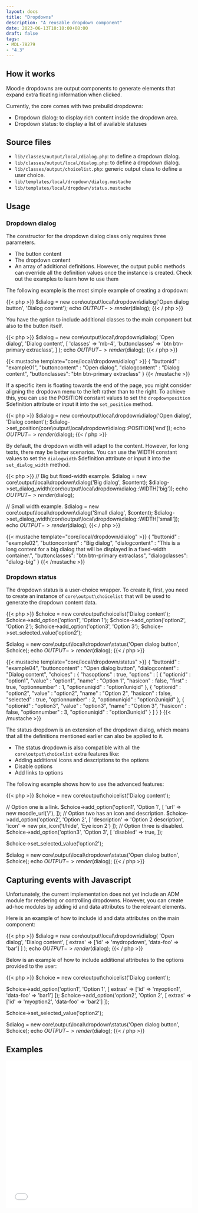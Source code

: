 ```yaml
---
layout: docs
title: "Dropdowns"
description: "A reusable dropdown component"
date: 2023-06-13T10:10:00+08:00
draft: false
tags:
- MDL-78279
- "4.3"
---
```


## How it works

Moodle dropdowns are output components to generate elements that expand extra floating information when clicked.

Currently, the core comes with two prebuild dropdowns:

- Dropdown dialog: to display rich content inside the dropdown area.
- Dropdown status: to display a list of available statuses

## Source files

- `lib/classes/output/local/dialog.php`: to define a dropdown dialog.
- `lib/classes/output/local/dialog.php`: to define a dropdown dialog.
- `lib/classes/output/choicelist.php`: generic output class to define a user choice.
- `lib/templates/local/dropdown/dialog.mustache`
- `lib/templates/local/dropdown/status.mustache`

## Usage

### Dropdown dialog

The constructor for the dropdown dialog class only requires three parameters.

- The button content
- The dropdown content
- An array of additional definitions. However, the output public methods can override all the definition values once the instance is created. Check out the examples to learn how to use them

The following example is the most simple example of creating a dropdown:

{{< php >}}
$dialog = new core\output\local\dropdown\dialog('Open dialog button', 'Dialog content');
echo $OUTPUT->render($dialog);
{{< / php >}}

You have the option to include additional classes to the main component but also to the button itself.

{{< php >}}
$dialog = new core\output\local\dropdown\dialog(
    'Open dialog',
    'Dialog content',
    [
        'classes' => 'mb-4',
        'buttonclasses' => 'btn btn-primary extraclass',
    ]
);
echo $OUTPUT->render($dialog);
{{< / php >}}

{{< mustache template="core/local/dropdown/dialog" >}}
    {
        "buttonid" : "example01",
        "buttoncontent" : "Open dialog",
        "dialogcontent" : "Dialog content",
        "buttonclasses": "btn btn-primary extraclass"
    }
{{< /mustache >}}

If a specific item is floating towards the end of the page, you might consider aligning the dropdown menu to the left rather than to the right. To achieve this, you can use the POSITION constant values to set the `dropdownposition` $definition attribute or input it into the `set_position` method.

{{< php >}}
$dialog = new core\output\local\dropdown\dialog('Open dialog', 'Dialog content');
$dialog->set_position(core\output\local\dropdown\dialog::POSITION['end']);
echo $OUTPUT->render($dialog);
{{< / php >}}

By default, the dropdown width will adapt to the content. However, for long texts, there may be better scenarios. You can use the WIDTH constant values to set the `dialogwidth` $definition attribute or input it into the `set_dialog_width` method.

{{< php >}}
// Big but fixed-width example.
$dialog = new core\output\local\dropdown\dialog('Big dialog', $content);
$dialog->set_dialog_width(core\output\local\dropdown\dialog::WIDTH['big']);
echo $OUTPUT->render($dialog);

// Small width example.
$dialog = new core\output\local\dropdown\dialog('Small dialog', $content);
$dialog->set_dialog_width(core\output\local\dropdown\dialog::WIDTH['small']);
echo $OUTPUT->render($dialog);
{{< / php >}}

{{< mustache template="core/local/dropdown/dialog" >}}
    {
        "buttonid" : "example02",
        "buttoncontent" : "Big dialog",
        "dialogcontent" : "This is a long content for a big dialog that will be displayed in a fixed-width container.",
        "buttonclasses": "btn btn-primary extraclass",
        "dialogclasses": "dialog-big"
    }
{{< /mustache >}}

### Dropdown status

The dropdown status is a user-choice wrapper. To create it, first, you need to create an instance of `core\output\choicelist` that will be used to generate the dropdown content data.

{{< php >}}
$choice = new core\output\choicelist('Dialog content');
$choice->add_option('option1', 'Option 1');
$choice->add_option('option2', 'Option 2');
$choice->add_option('option3', 'Option 3');
$choice->set_selected_value('option2');

$dialog = new core\output\local\dropdown\status('Open dialog button', $choice);
echo $OUTPUT->render($dialog);
{{< / php >}}

{{< mustache template="core/local/dropdown/status" >}}
    {
        "buttonid" : "example04",
        "buttoncontent" : "Open dialog button",
        "dialogcontent" : "Dialog content",
        "choices" : {
            "hasoptions" : true,
            "options" : [
                {
                    "optionid" : "option1",
                    "value" : "option1",
                    "name" : "Option 1",
                    "hasicon" : false,
                    "first" : true,
                    "optionnumber" : 1,
                    "optionuniqid" : "option1uniqid"
                },
                {
                    "optionid" : "option2",
                    "value" : "option2",
                    "name" : "Option 2",
                    "hasicon" : false,
                    "selected" : true,
                    "optionnumber" : 2,
                    "optionuniqid" : "option2uniqid"
                },
                {
                    "optionid" : "option3",
                    "value" : "option3",
                    "name" : "Option 3",
                    "hasicon" : false,
                    "optionnumber" : 3,
                    "optionuniqid" : "option3uniqid"
                }
            ]
        }
    }
{{< /mustache >}}

The status dropdown is an extension of the dropdown dialog, which means that all the definitions mentioned earlier can also be applied to it.

- The status dropdown is also compatible with all the `core\output\choicelist` extra features like:
- Adding additional icons and descriptions to the options
- Disable options
- Add links to options

The following example shows how to use the advanced features:

{{< php >}}
$choice = new core\output\choicelist('Dialog content');

// Option one is a link.
$choice->add_option('option1', 'Option 1', [
    'url' => new moodle_url('/'),
]);
// Option two has an icon and description.
$choice->add_option('option2', 'Option 2', [
    'description' => 'Option 2 description',
    'icon' => new pix_icon('t/hide', 'Eye icon 2')
]);
// Option three is disabled.
$choice->add_option('option3', 'Option 3', [
    'disabled' => true,
]);

$choice->set_selected_value('option2');

$dialog = new core\output\local\dropdown\status('Open dialog button', $choice);
echo $OUTPUT->render($dialog);
{{< / php >}}

## Capturing events with Javascript

Unfortunately, the current implementation does not yet include an ADM module for rendering or controlling dropdowns. However, you can create ad-hoc modules by adding id and data attributes to the relevant elements.

Here is an example of how to include id and data attributes on the main component:

{{< php >}}
$dialog = new core\output\local\dropdown\dialog(
    'Open dialog',
    'Dialog content',
    [
        extras' => ['id' => 'mydropdown', 'data-foo' => 'bar']
    ]
);
echo $OUTPUT->render($dialog);
{{< / php >}}

Below is an example of how to include additional attributes to the options provided to the user:

{{< php >}}
$choice = new core\output\choicelist('Dialog content');

$choice->add_option('option1', 'Option 1', [
    extras' => ['id' => 'myoption1', 'data-foo' => 'bar1']
]);
$choice->add_option('option2', 'Option 2', [
    extras' => ['id' => 'myoption2', 'data-foo' => 'bar2']
]);

$choice->set_selected_value('option2');

$dialog = new core\output\local\dropdown\status('Open dialog button', $choice);
echo $OUTPUT->render($dialog);
{{< / php >}}

## Examples

<iframe src="../../../../examples/dropdowns.php" style="overflow:hidden;height:400px;width:100%;border:0" title="Moodle dynamic tabs"></iframe>
